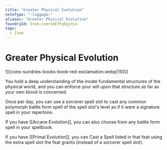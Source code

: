 ```yaml
---
title: "Greater Physical Evolution"
noteType: ":luggage:"
aliases: "Greater Physical Evolution"
foundryId: Item.cxmrs6EfFqEqj4ja
tags:
  - Item
---
```


# Greater Physical Evolution
![[icons-sundries-books-book-red-exclamation.webp|150]]

You hold a deep understanding of the innate fundamental structures of the physical world, and you can enforce your will upon that structure as far as your own blood is concerned.

Once per day, you can use a sorcerer spell slot to cast any common polymorph battle form spell of the spell slot's level as if it were a signature spell in your repertoire.

If you have [[Arcane Evolution]], you can also choose from any battle form spell in your spellbook.

If you have [[Primal Evolution]], you can Cast a Spell listed in that feat using the extra spell slot the feat grants (instead of a sorcerer spell slot).
